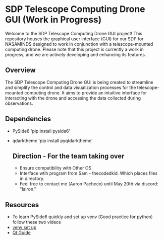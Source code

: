 # SDP Telescope Computing Drone GUI (Work in Progress)

Welcome to the SDP Telescope Computing Drone GUI project! This repository houses the graphical user interface (GUI) for our SDP for NASAMINDS designed to work in conjunction with a telescope-mounted computing drone. Please note that this project is currently a work in progress, and we are actively developing and enhancing its features.

## Overview

The SDP Telescope Computing Drone GUI is being created to streamline and simplify the control and data visualization processes for the telescope-mounted computing drone. It aims to provide an intuitive interface for interacting with the drone and accessing the data collected during observations.

## Dependencies 

- PySide6 'pip install pyside6'
- qdarktheme 'pip install pyqtdarktheme'

  ## Direction  - For the team taking over
  - Ensure compatibility with Other OS
  - Interface wtih program from Sam  - thecodedkid. Which places files in directory.
  - Feel free to contact me (Aaron Pacheco) until May 20th via discord: "lairon."


## Resources
- To learn PySide6 quickly and set up venv (Good practice for python) follow these two videos
- [venv set up](https://youtu.be/yG9kmBQAtW4?si=KUbnve15WfTlSUel)
- [Qt Guide](https://youtu.be/Z1N9JzNax2k?si=oTzbT85yjRlxZ7IK)
